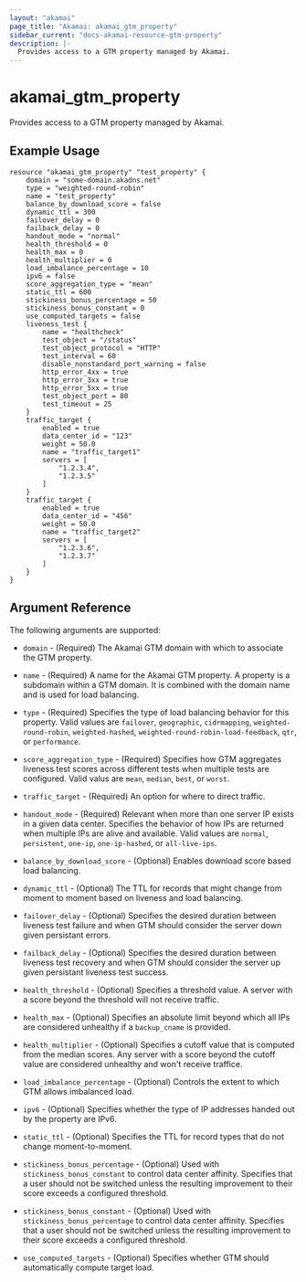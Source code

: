 ```yaml
---
layout: "akamai"
page_title: "Akamai: akamai_gtm_property"
sidebar_current: "docs-akamai-resource-gtm-property"
description: |-
  Provides access to a GTM property managed by Akamai.
---
```


# akamai\_gtm\_property

Provides access to a GTM property managed by Akamai.

## Example Usage

```
resource "akamai_gtm_property" "test_property" {
    domain = "some-domain.akadns.net"
    type = "weighted-round-robin"
    name = "test_property"
    balance_by_download_score = false
    dynamic_ttl = 300
    failover_delay = 0
    failback_delay = 0
    handout_mode = "normal"
    health_threshold = 0
    health_max = 0
    health_multiplier = 0
    load_imbalance_percentage = 10
    ipv6 = false
    score_aggregation_type = "mean"
    static_ttl = 600
    stickiness_bonus_percentage = 50
    stickiness_bonus_constant = 0
    use_computed_targets = false
    liveness_test {
        name = "healthcheck"
        test_object = "/status"
        test_object_protocol = "HTTP"
        test_interval = 60
        disable_nonstandard_port_warning = false
        http_error_4xx = true
        http_error_3xx = true
        http_error_5xx = true
        test_object_port = 80
        test_timeout = 25
    }
    traffic_target {
        enabled = true
        data_center_id = "123"
        weight = 50.0
        name = "traffic_target1"
        servers = [
            "1.2.3.4",
            "1.2.3.5"
        ]
    }
    traffic_target {
        enabled = true
        data_center_id = "456"
        weight = 50.0
        name = "traffic_target2"
        servers = [
            "1.2.3.6",
            "1.2.3.7"
        ]
    }
}
```

## Argument Reference

The following arguments are supported:

* `domain` - (Required) The Akamai GTM domain with which to associate the GTM property.

* `name` - (Required) A name for the Akamai GTM property. A property is a subdomain within a GTM domain. It is combined with the domain name and is used for load balancing.

* `type` - (Required) Specifies the type of load balancing behavior for this property. Valid values are `failover`, `geographic`, `cidrmapping`, `weighted-round-robin`, `weighted-hashed`, `weighted-round-robin-load-feedback`, `qtr`, or `performance`.

* `score_aggregation_type` - (Required) Specifies how GTM aggregates liveness test scores across different tests when multiple tests are configured. Valid valus are `mean`, `median`, `best`, or `worst`.

* `traffic_target` - (Required) An option for where to direct traffic.

* `handout_mode` - (Required) Relevant when more than one server IP exists in a given data center. Specifies the behavior of how IPs are returned when multiple IPs are alive and available. Valid values are `normal`, `persistent`, `one-ip`, `one-ip-hashed`, or `all-live-ips`.

* `balance_by_download_score` - (Optional) Enables download score based load balancing.

* `dynamic_ttl` - (Optional) The TTL for records that might change from moment to moment based on liveness and load balancing.

* `failover_delay` - (Optional) Specifies the desired duration between liveness test failure and when GTM should consider the server down given persistant errors.

* `failback_delay` - (Optional) Specifies the desired duration between liveness test recovery and when GTM should consider the server up given persistant liveness test success.

* `health_threshold` - (Optional) Specifies a threshold value. A server with a score beyond the threshold will not receive traffic.

* `health_max` - (Optional) Specifies an absolute limit beyond which all IPs are considered unhealthy if a `backup_cname` is provided.

* `health_multiplier` - (Optional) Specifies a cutoff value that is computed from the median scores. Any server with a score beyond the cutoff value are considered unhealthy and won't receive traffice.

* `load_imbalance_percentage` - (Optional) Controls the extent to which GTM allows imbalanced load.

* `ipv6` - (Optional) Specifies whether the type of IP addresses handed out by the property are IPv6.

* `static_ttl` - (Optional) Specifies the TTL for record types that do not change moment-to-moment.

* `stickiness_bonus_percentage` - (Optional) Used with `stickiness_bonus_constant` to control data center affinity. Specifies that a user should not be switched unless the resulting improvement to their score exceeds a configured threshold.

* `stickiness_bonus_constant` - (Optional) Used with `stickiness_bonus_percentage` to control data center affinity. Specifies that a user should not be switched unless the resulting improvement to their score exceeds a configured threshold.

* `use_computed_targets` - (Optional) Specifies whether GTM should automatically compute target load.
